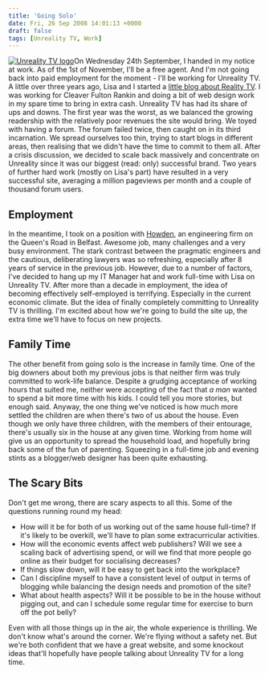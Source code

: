 ```yaml
---
title: 'Going Solo'
date: Fri, 26 Sep 2008 14:01:13 +0000
draft: false
tags: [Unreality TV, Work]
---
```


[![Unreality TV logo](http://gerard.interwebworld.co.uk/files/2008/09/unreality-logo-150x150.png)](http://gerard.interwebworld.co.uk/files/2008/09/unreality-logo.png)On Wednesday 24th September, I handed in my notice at work. As of the 1st of November, I'll be a free agent. And I'm not going back into paid employment for the moment - I'll be working for Unreality TV. A little over three years ago, Lisa and I started a [little blog about Reality TV](http://www.unrealitytv.co.uk/). I was working for Cleaver Fulton Rankin and doing a bit of web design work in my spare time to bring in extra cash. Unreality TV has had its share of ups and downs. The first year was the worst, as we balanced the growing readership with the relatively poor revenues the site would bring. We toyed with having a forum. The forum failed twice, then caught on in its third incarnation. We spread ourselves too thin, trying to start blogs in different areas, then realising that we didn't have the time to commit to them all. After a crisis discussion, we decided to scale back massively and concentrate on Unreality since it was our biggest (read: only) successful brand. Two years of further hard work (mostly on Lisa's part) have resulted in a very successful site, averaging a million pageviews per month and a couple of thousand forum users. 

Employment
----------

In the meantime, I took on a position with [Howden](http://www.howden.com/), an engineering firm on the Queen's Road in Belfast. Awesome job, many challenges and a very busy environment. The stark contrast between the pragmatic engineers and the cautious, deliberating lawyers was so refreshing, especially after 8 years of service in the previous job. However, due to a number of factors, I've decided to hang up my IT Manager hat and work full-time with Lisa on Unreality TV. After more than a decade in employment, the idea of becoming effectively self-employed is terrifying. Especially in the current economic climate. But the idea of finally completely committing to Unreality TV is thrilling. I'm excited about how we're going to build the site up, the extra time we'll have to focus on new projects.

Family Time
-----------

The other benefit from going solo is the increase in family time. One of the big downers about both my previous jobs is that neither firm was truly committed to work-life balance. Despite a grudging acceptance of working hours that suited me, neither were accepting of the fact that _a man_ wanted to spend a bit more time with his kids. I could tell you more stories, but enough said. Anyway, the one thing we've noticed is how much more settled the children are when there's two of us about the house. Even though we only have three children, with the members of their entourage, there's usually six in the house at any given time. Working from home will give us an opportunity to spread the household load, and hopefully bring back some of the fun of parenting. Squeezing in a full-time job and evening stints as a blogger/web designer has been quite exhausting.

The Scary Bits
--------------

Don't get me wrong, there are scary aspects to all this. Some of the questions running round my head:

*   How will it be for both of us working out of the same house full-time? If it's likely to be overkill, we'll have to plan some extracurricular activities.
*   How will the economic events affect web publishers? Will we see a scaling back of advertising spend, or will we find that more people go online as their budget for socialising decreases?
*   If things slow down, will it be easy to get back into the workplace?
*   Can I discipline myself to have a consistent level of output in terms of blogging while balancing the design needs and promotion of the site?
*   What about health aspects? Will it be possible to be in the house without pigging out, and can I schedule some regular time for exercise to burn off the pot belly?

Even with all those things up in the air, the whole experience is thrilling. We don't know what's around the corner. We're flying without a safety net. But we're both confident that we have a great website, and some knockout ideas that'll hopefully have people talking about Unreality TV for a long time.
